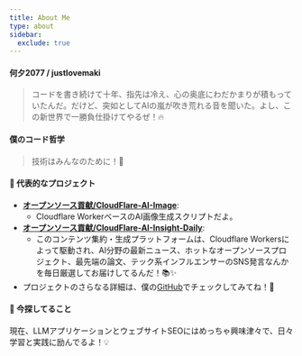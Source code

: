 ```yaml
---
title: About Me
type: about
sidebar:
  exclude: true
---
```

#### 何夕2077 / justlovemaki

> コードを書き続けて十年、指先は冷え、心の奥底にわだかまりが積もっていたんだ。だけど、突如としてAIの嵐が吹き荒れる音を聞いた。よし、この新世界で一勝負仕掛けてやるぜ！🔥

#### 僕のコード哲学

> 技術はみんなのために！🤝

#### 🚀 代表的なプロジェクト

*   **[オープンソース貢献/CloudFlare-AI-Image](https://github.com/justlovemaki/CloudFlare-AI-Image)**:
    *   Cloudflare WorkerベースのAI画像生成スクリプトだよ。
*   **[オープンソース貢献/CloudFlare-AI-Insight-Daily](https://github.com/justlovemaki/CloudFlare-AI-Insight-Daily)**:
    *   このコンテンツ集約・生成プラットフォームは、Cloudflare Workersによって駆動され、AI分野の最新ニュース、ホットなオープンソースプロジェクト、最先端の論文、テック系インフルエンサーのSNS発言なんかを毎日厳選してお届けしてるんだ！📚✨
*   プロジェクトのさらなる詳細は、僕の[GitHub](https://github.com/justlovemaki)でチェックしてみてね！👀

#### 🌱 今探してること

現在、LLMアプリケーションとウェブサイトSEOにはめっちゃ興味津々で、日々学習と実践に励んでるよ！💡